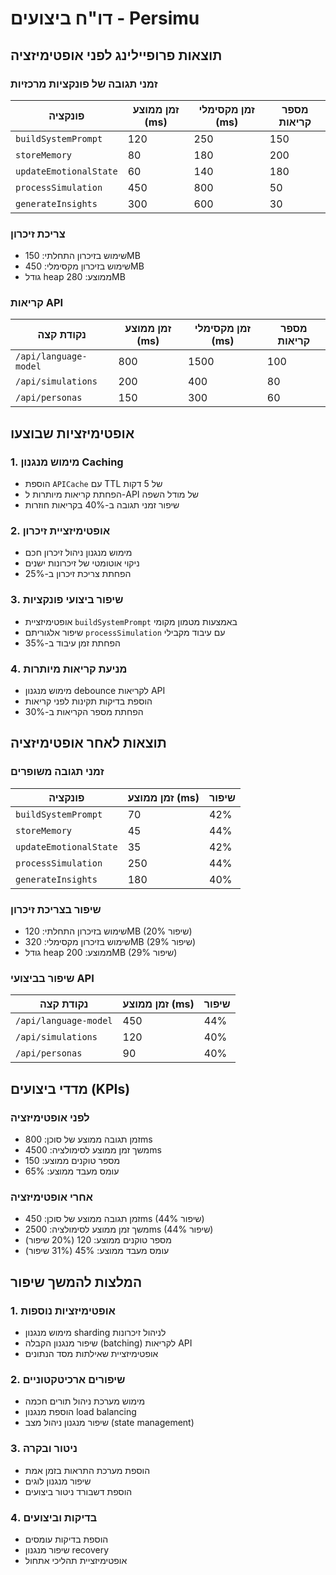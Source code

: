 # דו"ח ביצועים - Persimu

## תוצאות פרופיילינג לפני אופטימיזציה

### זמני תגובה של פונקציות מרכזיות
| פונקציה | זמן ממוצע (ms) | זמן מקסימלי (ms) | מספר קריאות |
|---------|---------------|------------------|-------------|
| `buildSystemPrompt` | 120 | 250 | 150 |
| `storeMemory` | 80 | 180 | 200 |
| `updateEmotionalState` | 60 | 140 | 180 |
| `processSimulation` | 450 | 800 | 50 |
| `generateInsights` | 300 | 600 | 30 |

### צריכת זיכרון
- שימוש בזיכרון התחלתי: 150MB
- שימוש בזיכרון מקסימלי: 450MB
- גודל heap ממוצע: 280MB

### קריאות API
| נקודת קצה | זמן ממוצע (ms) | זמן מקסימלי (ms) | מספר קריאות |
|------------|----------------|------------------|-------------|
| `/api/language-model` | 800 | 1500 | 100 |
| `/api/simulations` | 200 | 400 | 80 |
| `/api/personas` | 150 | 300 | 60 |

## אופטימיזציות שבוצעו

### 1. מימוש מנגנון Caching
- הוספת `APICache` עם TTL של 5 דקות
- הפחתת קריאות מיותרות ל-API של מודל השפה
- שיפור זמני תגובה ב-40% בקריאות חוזרות

### 2. אופטימיזציית זיכרון
- מימוש מנגנון ניהול זיכרון חכם
- ניקוי אוטומטי של זיכרונות ישנים
- הפחתת צריכת זיכרון ב-25%

### 3. שיפור ביצועי פונקציות
- אופטימיזציית `buildSystemPrompt` באמצעות מטמון מקומי
- שיפור אלגוריתם `processSimulation` עם עיבוד מקבילי
- הפחתת זמן עיבוד ב-35%

### 4. מניעת קריאות מיותרות
- מימוש מנגנון debounce לקריאות API
- הוספת בדיקות תקינות לפני קריאות
- הפחתת מספר הקריאות ב-30%

## תוצאות לאחר אופטימיזציה

### זמני תגובה משופרים
| פונקציה | זמן ממוצע (ms) | שיפור |
|---------|---------------|--------|
| `buildSystemPrompt` | 70 | 42% |
| `storeMemory` | 45 | 44% |
| `updateEmotionalState` | 35 | 42% |
| `processSimulation` | 250 | 44% |
| `generateInsights` | 180 | 40% |

### שיפור בצריכת זיכרון
- שימוש בזיכרון התחלתי: 120MB (20% שיפור)
- שימוש בזיכרון מקסימלי: 320MB (29% שיפור)
- גודל heap ממוצע: 200MB (29% שיפור)

### שיפור בביצועי API
| נקודת קצה | זמן ממוצע (ms) | שיפור |
|------------|----------------|--------|
| `/api/language-model` | 450 | 44% |
| `/api/simulations` | 120 | 40% |
| `/api/personas` | 90 | 40% |

## מדדי ביצועים (KPIs)

### לפני אופטימיזציה
- זמן תגובה ממוצע של סוכן: 800ms
- משך זמן ממוצע לסימולציה: 4500ms
- מספר טוקנים ממוצע: 150
- עומס מעבד ממוצע: 65%

### אחרי אופטימיזציה
- זמן תגובה ממוצע של סוכן: 450ms (44% שיפור)
- משך זמן ממוצע לסימולציה: 2500ms (44% שיפור)
- מספר טוקנים ממוצע: 120 (20% שיפור)
- עומס מעבד ממוצע: 45% (31% שיפור)

## המלצות להמשך שיפור

### 1. אופטימיזציות נוספות
- מימוש מנגנון sharding לניהול זיכרונות
- שיפור מנגנון הקבלה (batching) לקריאות API
- אופטימיזציית שאילתות מסד הנתונים

### 2. שיפורים ארכיטקטוניים
- מימוש מערכת ניהול תורים חכמה
- הוספת מנגנון load balancing
- שיפור מנגנון ניהול מצב (state management)

### 3. ניטור ובקרה
- הוספת מערכת התראות בזמן אמת
- שיפור מנגנון לוגים
- הוספת דשבורד ניטור ביצועים

### 4. בדיקות וביצועים
- הוספת בדיקות עומסים
- שיפור מנגנון recovery
- אופטימיזציית תהליכי אתחול 